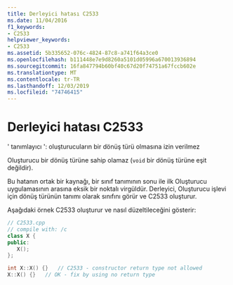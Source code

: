 ```yaml
---
title: Derleyici hatası C2533
ms.date: 11/04/2016
f1_keywords:
- C2533
helpviewer_keywords:
- C2533
ms.assetid: 5b335652-076c-4824-87c8-a741f64a3ce0
ms.openlocfilehash: b111448e7e9d8260a5101d05996a670013936894
ms.sourcegitcommit: 16fa847794b60bf40c67d20f74751a67fccb602e
ms.translationtype: MT
ms.contentlocale: tr-TR
ms.lasthandoff: 12/03/2019
ms.locfileid: "74746415"
---
```

# <a name="compiler-error-c2533"></a>Derleyici hatası C2533

' tanımlayıcı ': oluşturucuların bir dönüş türü olmasına izin verilmez

Oluşturucu bir dönüş türüne sahip olamaz (`void` bir dönüş türüne eşit değildir).

Bu hatanın ortak bir kaynağı, bir sınıf tanımının sonu ile ilk Oluşturucu uygulamasının arasına eksik bir noktalı virgüldür. Derleyici, Oluşturucu işlevi için dönüş türünün tanımı olarak sınıfını görür ve C2533 oluşturur.

Aşağıdaki örnek C2533 oluşturur ve nasıl düzeltileceğini gösterir:

```cpp
// C2533.cpp
// compile with: /c
class X {
public:
   X();
};

int X::X() {}   // C2533 - constructor return type not allowed
X::X() {}   // OK - fix by using no return type
```
